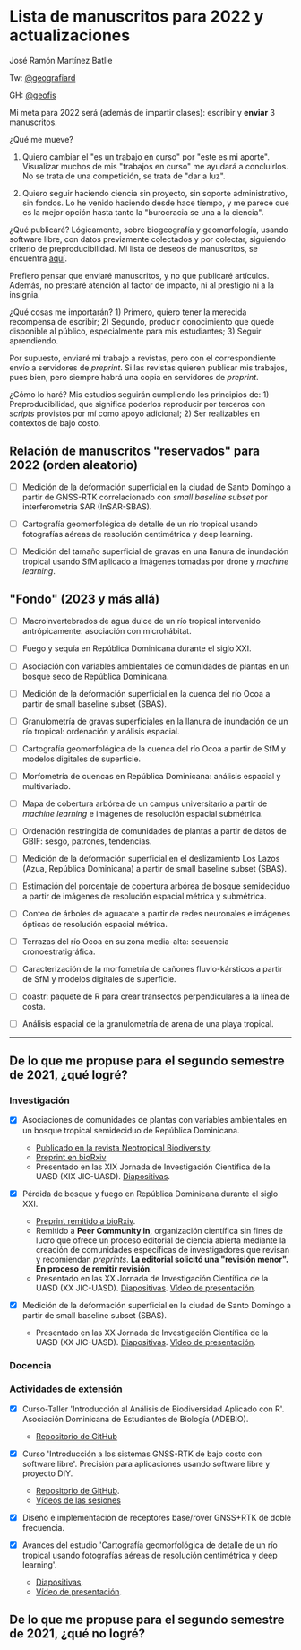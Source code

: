 # Lista de manuscritos para 2022 y actualizaciones
José Ramón Martínez Batlle

Tw: [\@geografiard](https://twitter.com/geografiard)

GH: [\@geofis](https://github.com/geofis)

Mi meta para 2022 será (además de impartir clases): escribir y **enviar** 3 manuscritos.

¿Qué me mueve?

1. Quiero cambiar el "es un trabajo en curso" por "este es mi aporte". Visualizar muchos de mis "trabajos en curso" me ayudará a concluirlos. No se trata de una competición, se trata de "dar a luz".

2. Quiero seguir haciendo ciencia sin proyecto, sin soporte administrativo, sin fondos. Lo he venido haciendo desde hace tiempo, y me parece que es la mejor opción hasta tanto la "burocracia se una a la ciencia".

¿Qué publicaré? Lógicamente, sobre biogeografía y geomorfología, usando software libre, con datos previamente colectados y por colectar, siguiendo criterio de preproducibilidad. Mi lista de deseos de manuscritos, se encuentra [aquí](#relacion-de-manuscritos-2022).

Prefiero pensar que enviaré manuscritos, y no que publicaré artículos. Además, no prestaré atención al factor de impacto, ni al prestigio ni a la insignia.

¿Qué cosas me importarán? 1) Primero, quiero tener la merecida recompensa de escribir; 2) Segundo, producir conocimiento que quede disponible al público, especialmente para mis estudiantes; 3) Seguir aprendiendo.

Por supuesto, enviaré mi trabajo a revistas, pero con el correspondiente envío a servidores de *preprint*. Si las revistas quieren publicar mis trabajos, pues bien, pero siempre habrá una copia en servidores de *preprint*.

¿Cómo lo haré? Mis estudios seguirán cumpliendo los principios de: 1) Preproducibilidad, que significa poderlos reproducir por terceros con *scripts* provistos por mí como apoyo adicional; 2) Ser realizables en contextos de bajo costo.

## <a name="relacion-de-manuscritos-2022"></a> Relación de manuscritos "reservados" para 2022 (orden aleatorio)

- [ ] Medición de la deformación superficial en la ciudad de Santo Domingo a partir de GNSS-RTK correlacionado con *small baseline subset* por interferometría SAR (InSAR-SBAS).

- [ ] Cartografía geomorfológica de detalle de un río tropical usando fotografías aéreas de resolución centimétrica y deep learning.

- [ ] Medición del tamaño superficial de gravas en una llanura de inundación tropical usando SfM aplicado a imágenes tomadas por drone y *machine learning*.

## "Fondo" (2023 y más allá)

- [ ] Macroinvertebrados de agua dulce de un río tropical intervenido antrópicamente: asociación con microhábitat.

- [ ] Fuego y sequía en República Dominicana durante el siglo XXI.

- [ ] Asociación con variables ambientales de comunidades de plantas en un bosque seco de República Dominicana.

- [ ] Medición de la deformación superficial en la cuenca del río Ocoa a partir de small baseline subset (SBAS).

- [ ] Granulometría de gravas superficiales en la llanura de inundación de un río tropical: ordenación y análisis espacial.

- [ ] Cartografía geomorfológica de la cuenca del río Ocoa a partir de SfM y modelos digitales de superficie.

- [ ] Morfometría de cuencas en República Dominicana: análisis espacial y multivariado.

- [ ] Mapa de cobertura arbórea de un campus universitario a partir de *machine learning* e imágenes de resolución espacial submétrica.

- [ ] Ordenación restringida de comunidades de plantas a partir de datos de GBIF: sesgo, patrones, tendencias.

- [ ] Medición de la deformación superficial en el deslizamiento Los Lazos (Azua, República Dominicana) a partir de small baseline subset (SBAS).

- [ ] Estimación del porcentaje de cobertura arbórea de bosque semideciduo a partir de imágenes de resolución espacial métrica y submétrica.

- [ ] Conteo de árboles de aguacate a partir de redes neuronales e imágenes ópticas de resolución espacial métrica.

- [ ] Terrazas del río Ocoa en su zona media-alta: secuencia cronoestratigráfica.

- [ ] Caracterización de la morfometría de cañones fluvio-kársticos a partir de SfM y modelos digitales de superficie.

- [ ] coastr: paquete de R para crear transectos perpendiculares a la línea de costa.

- [ ] Análisis espacial de la granulometría de arena de una playa tropical.

----

## De lo que me propuse para el segundo semestre de 2021, ¿qué logré?

### Investigación

- [x] Asociaciones de comunidades de plantas con variables ambientales en un bosque tropical semideciduo de República Dominicana.
  - [Publicado en la revista Neotropical Biodiversity](https://doi.org/10.1080/23766808.2021.1987769).
  - [Preprint en bioRxiv](https://www.biorxiv.org/content/10.1101/2020.08.04.235390v1.full)
  - Presentado en las XIX Jornada de Investigación Científica de la UASD (XIX JIC-UASD). [Diapositivas](https://geofis.github.io/historia-de-un-rechazo-ordenacion-comunidades-plantas-ocoa/).

- [x] Pérdida de bosque y fuego en República Dominicana durante el siglo XXI.
  - [Preprint remitido a bioRxiv](https://www.biorxiv.org/content/10.1101/2021.06.15.448604v2).
  - Remitido a **Peer Community in**, organización científica sin fines de lucro que ofrece un proceso editorial de ciencia abierta mediante la creación de comunidades específicas de investigadores que revisan y recomiendan *preprints*. **La editorial solicitó una "revisión menor". En proceso de remitir revisión**.
  - Presentado en las XX Jornada de Investigación Científica de la UASD (XX JIC-UASD). [Diapositivas](https://geofis.github.io/forest-loss-fire-reproducible/#/). [Vídeo de presentación](https://www.youtube.com/watch?v=jcf0B_y2fuc&t=2390s).

- [x] Medición de la deformación superficial en la ciudad de Santo Domingo a partir de small baseline subset (SBAS).
  - Presentado en las XX Jornada de Investigación Científica de la UASD (XX JIC-UASD). [Diapositivas](https://geofis.github.io/sd-sbas/#/). [Vídeo de presentación](https://www.youtube.com/watch?v=Tq1QtuSkwLE&t=5585s).

### Docencia



### Actividades de extensión

- [x] Curso-Taller 'Introducción al Análisis de Biodiversidad Aplicado con R'. Asociación Dominicana de Estudiantes de Biología (ADEBIO).
  - [Repositorio de GitHub](https://github.com/geofis/curso-taller-analisis-biodiversidad-r-adebio-2021)

- [x] Curso 'Introducción a los sistemas GNSS-RTK de bajo costo con software libre'. Precisión para aplicaciones usando software libre y proyecto DIY.
  - [Repositorio de GitHub](https://github.com/geofis/rtk-para-todos/tree/gh-pages).
  - [Vídeos de las sesiones]()

- [x] Diseño e implementación de receptores base/rover GNSS+RTK de doble frecuencia.

- [x] Avances del estudio 'Cartografía geomorfológica de detalle de un río tropical usando fotografías aéreas de resolución centimétrica y deep learning'.
  - [Diapositivas](https://geofis.github.io/geomorfologia-detalle-tramo-1km-rio-mana/#/).
  - [Vídeo de presentación](https://www.youtube.com/watch?v=Tq1QtuSkwLE&t=3162s).

## De lo que me propuse para el segundo semestre de 2021, ¿qué no logré?

